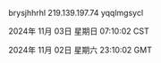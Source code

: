 brysjhhrhl 219.139.197.74 yqqlmgsycl

2024年 11月 03日 星期日 07:10:02 CST

2024年 11月 02日 星期六 23:10:02 GMT
